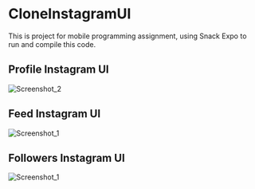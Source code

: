# CloneInstagramUI

This is project for mobile programming assignment, using Snack Expo to run and compile this code.

## Profile Instagram UI
![Screenshot_2](https://user-images.githubusercontent.com/19799218/198291711-900d44ce-b3ec-4a58-9d7f-94b60178ee09.png)

## Feed Instagram UI
![Screenshot_1](https://user-images.githubusercontent.com/19799218/198291146-12c33535-3635-4a1b-8cf2-acd99526d8bb.png)


## Followers Instagram UI
![Screenshot_1](https://user-images.githubusercontent.com/19799218/198291887-7ae1e416-1af7-4471-b291-7a279a8c9132.png)
